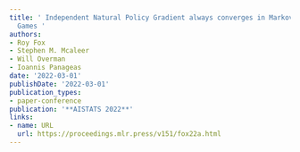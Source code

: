 ```yaml
---
title: ' Independent Natural Policy Gradient always converges in Markov Potential
  Games '
authors:
- Roy Fox
- Stephen M. Mcaleer
- Will Overman
- Ioannis Panageas
date: '2022-03-01'
publishDate: '2022-03-01'
publication_types:
- paper-conference
publication: '**AISTATS 2022**'
links:
- name: URL
  url: https://proceedings.mlr.press/v151/fox22a.html
---
```

